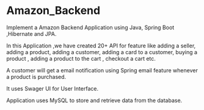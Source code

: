# Amazon_Backend
Implement a Amazon Backend  Application using Java, Spring Boot ,Hibernate and JPA.

In this Application ,we have created  20+   API for feature like adding a seller, adding a product, adding a customer, adding a card to a customer, buying a product , adding a product to the cart , checkout a cart etc.

A customer  will get  a email notification using Spring  email feature whenever a product is purchased.

It uses Swager UI for User Interface. 

Application  uses MySQL to store and retrieve  data  from the database.
